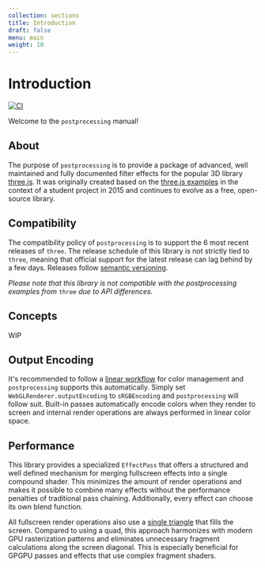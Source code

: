 ```yaml
---
collection: sections
title: Introduction
draft: false
menu: main
weight: 10
---
```


# Introduction

[![CI](https://github.com/vanruesc/postprocessing/actions/workflows/ci.yml/badge.svg)](https://github.com/vanruesc/postprocessing/actions/workflows/ci.yml)

Welcome to the `postprocessing` manual!

## About

The purpose of `postprocessing` is to provide a package of advanced, well maintained and fully documented filter effects for the popular 3D library [three.js](https://threejs.org/). It was originally created based on the [three.js examples](https://threejs.org/examples/?q=postprocessing) in the context of a student project in 2015 and continues to evolve as a free, open-source library.

## Compatibility

The compatibility policy of `postprocessing` is to support the 6 most recent releases of `three`. The release schedule of this library is not strictly tied to `three`, meaning that official support for the latest release can lag behind by a few days. Releases follow [semantic versioning](https://semver.org/).

_Please note that this library is not compatible with the postprocessing examples from `three` due to API differences._

## Concepts

WIP

## Output Encoding

It's recommended to follow a [linear workflow](https://docs.unity3d.com/Manual/LinearRendering-LinearOrGammaWorkflow.html) for color management and `postprocessing` supports this automatically. Simply set `WebGLRenderer.outputEncoding` to `sRGBEncoding` and `postprocessing` will follow suit. Built-in passes automatically encode colors when they render to screen and internal render operations are always performed in linear color space.

## Performance

This library provides a specialized `EffectPass` that offers a structured and well defined mechanism for merging fullscreen effects into a single compound shader. This minimizes the amount of render operations and makes it possible to combine many effects without the performance penalties of traditional pass chaining. Additionally, every effect can choose its own blend function.

All fullscreen render operations also use a [single triangle](https://michaldrobot.com/2014/04/01/gcn-execution-patterns-in-full-screen-passes/) that fills the screen. Compared to using a quad, this approach harmonizes with modern GPU rasterization patterns and eliminates unnecessary fragment calculations along the screen diagonal. This is especially beneficial for GPGPU passes and effects that use complex fragment shaders.
